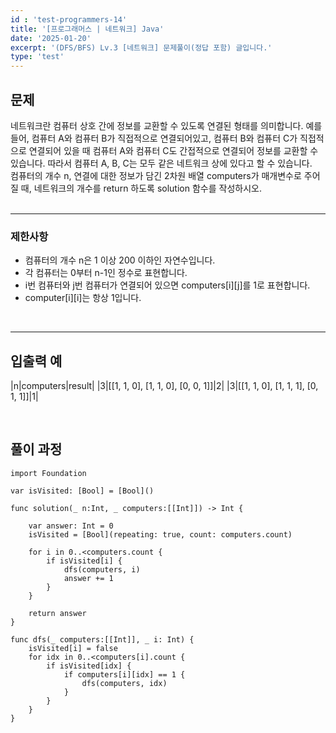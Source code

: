 ```yaml
---
id : 'test-programmers-14'
title: '[프로그래머스 | 네트워크] Java'
date: '2025-01-20'
excerpt: '(DFS/BFS) Lv.3 [네트워크] 문제풀이(정답 포함) 글입니다.'
type: 'test'
---
```


## 문제

네트워크란 컴퓨터 상호 간에 정보를 교환할 수 있도록 연결된 형태를 의미합니다. 예를 들어, 컴퓨터 A와 컴퓨터 B가 직접적으로 연결되어있고, 컴퓨터 B와 컴퓨터 C가 직접적으로 연결되어 있을 때 컴퓨터 A와 컴퓨터 C도 간접적으로 연결되어 정보를 교환할 수 있습니다. 따라서 컴퓨터 A, B, C는 모두 같은 네트워크 상에 있다고 할 수 있습니다.<br>
컴퓨터의 개수 n, 연결에 대한 정보가 담긴 2차원 배열 computers가 매개변수로 주어질 때, 네트워크의 개수를 return 하도록 solution 함수를 작성하시오.<br>
<br>

***

### 제한사항

* 컴퓨터의 개수 n은 1 이상 200 이하인 자연수입니다.
* 각 컴퓨터는 0부터 n-1인 정수로 표현합니다.
* i번 컴퓨터와 j번 컴퓨터가 연결되어 있으면 computers[i][j]를 1로 표현합니다.
* computer[i][i]는 항상 1입니다.

<br>

***

## 입출력 예

|n|computers|result|
|3|[[1, 1, 0], [1, 1, 0], [0, 0, 1]]|2|
|3|[[1, 1, 0], [1, 1, 1], [0, 1, 1]]|1|

<br>

## 풀이 과정

~~~
import Foundation

var isVisited: [Bool] = [Bool]()
    
func solution(_ n:Int, _ computers:[[Int]]) -> Int {
        
    var answer: Int = 0
    isVisited = [Bool](repeating: true, count: computers.count)
        
    for i in 0..<computers.count {
        if isVisited[i] {
            dfs(computers, i)
            answer += 1
        }
    }
        
    return answer
}
    
func dfs(_ computers:[[Int]], _ i: Int) {
    isVisited[i] = false
    for idx in 0..<computers[i].count {
        if isVisited[idx] {
            if computers[i][idx] == 1 {
                dfs(computers, idx)
            }
        }
    }
}
~~~